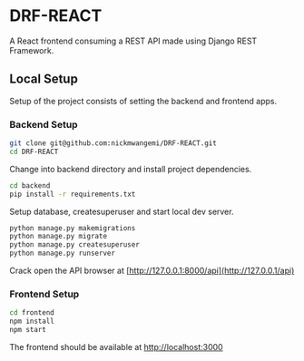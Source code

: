 # DRF-REACT
A React frontend consuming a REST API made using Django REST Framework.

## Local Setup
Setup of the project consists of setting the backend and frontend apps.

### Backend Setup
```bash
git clone git@github.com:nickmwangemi/DRF-REACT.git
cd DRF-REACT
```

Change into backend directory and install project dependencies.
```bash
cd backend
pip install -r requirements.txt
```

Setup database, createsuperuser and start local dev server.
```bash
python manage.py makemigrations
python manage.py migrate
python manage.py createsuperuser
python manage.py runserver
```

Crack open the API browser at [http://127.0.0.1:8000/api](http://127.0.0.1/api)

### Frontend Setup
```bash
cd frontend
npm install
npm start
```
The frontend should be available at [http://localhost:3000](http://localhost:3000)
